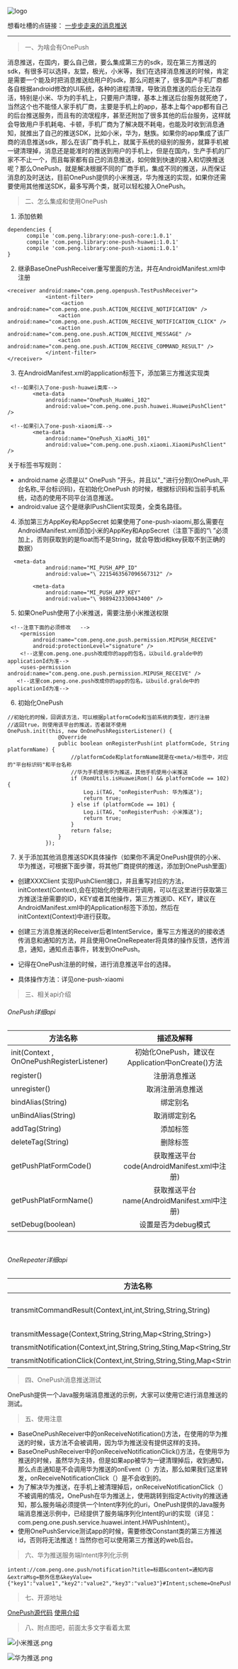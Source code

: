 ![logo](http://upload-images.jianshu.io/upload_images/1460021-ac600dbd1d991fa1.jpg?imageMogr2/auto-orient/strip%7CimageView2/2/w/1240)

想看吐槽的点链接：
[一步步走来的消息推送](http://www.jianshu.com/p/1ff15a072fdf)

**********
> 一、为啥会有OnePush

消息推送，在国内，要么自己做，要么集成第三方的sdk，现在第三方推送的sdk，有很多可以选择，友盟，极光，小米等，我们在选择消息推送的时候，肯定是需要一个能及时把消息推送给用户的sdk，那么问题来了，很多国产手机厂商都各自根据android修改的UI系统，各种的进程清理，导致消息推送的后台无法存活，特别是小米、华为的手机上，只要用户清理，基本上推送后台服务就死绝了，当然这个也不能怪人家手机厂商，主要是手机上的app，基本上每个app都有自己的后台推送服务，而且有的流氓程序，甚至还附加了很多其他的后台服务，这样就会导致用户手机耗电、卡顿，手机厂商为了解决既不耗电，也能及时收到消息通知，就推出了自己的推送SDK，比如小米，华为，魅族。如果你的app集成了该厂商的消息推送sdk，那么在该厂商手机上，就属于系统的级别的服务，就算手机被一键清理掉，消息还是能准时的推送到用户的手机上，但是在国内，生产手机的厂家不不止一个，而且每家都有自己的消息推送，如何做到快速的接入和切换推送呢？那么OnePush，就是解决根据不同的厂商手机，集成不同的推送，从而保证消息的及时送达，目前OnePush提供的小米推送，华为推送的实现，如果你还需要使用其他推送SDK，最多写两个类，就可以轻松接入OnePush。


> 二、怎么集成和使用OnePush

1. 添加依赖
```
dependencies {
      compile 'com.peng.library:one-push-core:1.0.1'
      compile 'com.peng.library:one-push-huawei:1.0.1'
      compile 'com.peng.library:one-push-xiaomi:1.0.1'
}
```

2.  继承BaseOnePushReceiver重写里面的方法，并在AndroidManifest.xml中注册
```
<receiver android:name="com.peng.openpush.TestPushReceiver">
            <intent-filter>
                 <action android:name="com.peng.one.push.ACTION_RECEIVE_NOTIFICATION" />
                <action android:name="com.peng.one.push.ACTION_RECEIVE_NOTIFICATION_CLICK" />
                <action android:name="com.peng.one.push.ACTION_RECEIVE_MESSAGE" />
                <action android:name="com.peng.one.push.ACTION_RECEIVE_COMMAND_RESULT" />
            </intent-filter>
</receiver>
```
3. 在AndroidManifest.xml的application标签下，添加第三方推送实现类
```
 <!--如果引入了one-push-huawei类库-->
        <meta-data
            android:name="OnePush_HuaWei_102"
            android:value="com.peng.one.push.huawei.HuaweiPushClient" />

 <!--如果引入了one-push-xiaomi库-->
        <meta-data
            android:name="OnePush_XiaoMi_101"
            android:value="com.peng.one.push.xiaomi.XiaomiPushClient" />
```
关于<meta-data/>标签书写规则：
 * android:name    必须是以“ OnePush ”开头，并且以"\_"进行分割(OnePush_平台名称_平台标识码)，在初始化OnePush 的时候，根据标识码和当前手机系统，动态的使用不同平台消息推送。
 *  android:value    这个是继承IPushClient实现类，全类名路径。

4. 添加第三方AppKey和AppSecret
如果使用了one-push-xiaomi,那么需要在AndroidManifest.xml添加小米的AppKey和AppSecret（注意下面的“\ ”必须加上，否则获取到的是float而不是String，就会导致id和key获取不到正确的数据）
```
  <meta-data
            android:name="MI_PUSH_APP_ID"
            android:value="\ 2215463567096567312" />

        <meta-data
            android:name="MI_PUSH_APP_KEY"
            android:value="\ 9889423330043400" />
```

5. 如果OnePush使用了小米推送，需要注册小米推送权限

```
 <!--注意下面的必须修改   -->
    <permission
        android:name="com.peng.one.push.permission.MIPUSH_RECEIVE"
        android:protectionLevel="signature" />
    <!--这里com.peng.one.push改成你的app的包名，以build.gralde中的applicationId为准-->
    <uses-permission android:name="com.peng.one.push.permission.MIPUSH_RECEIVE" />
   <!--这里com.peng.one.push改成你的app的包名，以build.gralde中的applicationId为准-->

```

6. 初始化OnePush
```|
//初始化的时候，回调该方法，可以根据platformCode和当前系统的类型，进行注册
//返回true，则使用该平台的推送，否者就不使用
OnePush.init(this, new OnOnePushRegisterListener() {
                @Override
                public boolean onRegisterPush(int platformCode, String platformName) {
                    //platformCode和platformName就是在<meta/>标签中，对应的"平台标识码"和平台名称
                    //华为手机使用华为推送，其他手机使用小米推送
                    if (RomUtils.isHuaweiRom() && platformCode == 102) {
                        Log.i(TAG, "onRegisterPush: 华为推送");
                        return true;
                    } else if (platformCode == 101) {
                        Log.i(TAG, "onRegisterPush: 小米推送");
                        return true;
                    }
                    return false;
                }
            });
```

7. 关于添加其他消息推送SDK具体操作（如果你不满足OnePush提供的小米、华为推送，可根据下面步骤，将其他厂商提供的推送，添加到OnePush里面）
 * 创建XXXClient 实现IPushClient接口，并且重写对应的方法，initContext(Context),会在初始化的使用进行调用，可以在这里进行获取第三方推送注册需要的ID，KEY或者其他操作，第三方推送ID、KEY，建议在AndroidManifest.xml中的Application标签下添加<meta/>，然后在initContext(Context)中进行获取。

 * 创建三方消息推送的Receiver后者IntentService，重写三方推送的的接收透传消息和通知的方法，并且使用OneOneRepeater将具体的操作反馈，透传消息，通知，通知点击事件，转发到OnePush。

 * 记得在OnePush注册的时候，进行消息推送平台的选择。

 * 具体操作方法：详见one-push-xiaomi

> 三、相关api介绍

<h6 align = "left">OnePush详细api</h6>

|方法名称|描述及解释|
|---------|:-------:|
|init(Context , OnOnePushRegisterListener)|初始化OnePush，建议在Application中onCreate()方法|
|register()|注册消息推送|
|unregister()|取消注册消息推送|
|bindAlias(String)|绑定别名|
|unBindAlias(String)|取消绑定别名|
|addTag(String)|添加标签|
|deleteTag(String)|删除标签|
|getPushPlatFormCode()|获取推送平台code(AndroidManifest.xml中<meta/>注册)|
|getPushPlatFormName()|获取推送平台name(AndroidManifest.xml中<meta/>注册)|
|setDebug(boolean)|设置是否为debug模式|

</br>
<h6 align = "left">OneRepeater详细api</h6>

|方法名称|描述及解释|
|---------|:-------:|
|transmitCommandResult(Context,int,int,String,String,String)|转发操作反馈（具体type在OnePush.TYPE_XXX）|
|transmitMessage(Context,String,String,Map<String,String>)|转发透传消息|
|transmitNotification(Context,int,String,String,Sting,Map<String,String>)|转发通知|
|transmitNotificationClick(Context,int,String,String,Sting,Map<String,String>)|转发通知点击事件|


> 四、OnePush消息推送测试

OnePush提供一个Java服务端消息推送的示例，大家可以使用它进行消息推送的测试。

> 五、使用注意

* BaseOnePushReceiver中的onReceiveNotification()方法，在使用的华为推送的时候，该方法不会被调用，因为华为推送没有提供这样的支持。
*  BaseOnePushReceiver中的onReceiveNotificationClick()方法，在使用华为推送的时候，虽然华为支持，但是如果app被华为一键清理掉后，收到通知，那么点击通知是不会调用华为推送的onEvent（）方法，那么如果我们这里转发，onReceiveNotificationClick（）是不会收到的。
* 为了解决华为推送，在手机上被清理掉后，onReceiveNotificationClick（）不被调用的情况，OnePush在华为推送上，使用跳转到指定Activity的推送通知，那么服务端必须提供一个Intent序列化的uri，OnePush提供的Java服务端消息推送示例中，已经提供了服务端序列化Intent的uri的实现（详见：com.peng.one.push.service.huawei.intent.HWPushIntent）。
* 使用OnePushService测试app的时候，需要修改Constant类的第三方推送id，否则将无法推送！当然你也可以使用第三方推送的web后台。

> 六、华为推送服务端Intent序列化示例

```
intent://com.peng.one.push/notification?title=标题&content=通知内容&extraMsg=额外信息&keyValue={"key1":"value1","key2":"value2","key3":"value3"}#Intent;scheme=OnePush;launchFlags=0x10000000;end
```

> 七、开源地址

[OnePush源代码](https://github.com/pengyuantao/OnePush)
[使用介绍](https://github.com/pengyuantao/OnePush/blob/master/Readme.md)

> 八、附点图吧，前面太多文字看着太累


![小米推送.png](http://upload-images.jianshu.io/upload_images/1460021-b84daf61d5b52ad6.png?imageMogr2/auto-orient/strip%7CimageView2/2/w/1240)

![华为推送.png](http://upload-images.jianshu.io/upload_images/1460021-b99dc8a580ca5aeb.png?imageMogr2/auto-orient/strip%7CimageView2/2/w/1240)
